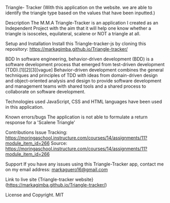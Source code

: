 Triangle- Tracker
(With this application on the website. we are able to identify the triangle type based on the values that have been inputted.) 

Description
The M.M.A Triangle-Tracker is an application I created as an Independent Project with the aim that it will help one know whether a triangle is isosceles, equilateral, scalene or NOT a triangle at all.


Setup and Installation
Install this Triangle-tracker-js by cloning this repository: https://markagimba.github.io/Triangle-tracker/

BDD
In software engineering, behavior-driven development (BDD) is a software development process that emerged from test-driven development (TDD).[1][2][3][vague] Behavior-driven development combines the general techniques and principles of TDD with ideas from domain-driven design and object-oriented analysis and design to provide software development and management teams with shared tools and a shared process to collaborate on software development.

Technologies used
JavaScript, CSS and HTML languages have been used in this application.

Known errors/bugs
The application is not able to formulate a return response for a 'Scalene Triangle'

Contributions
Issue Tracking: https://moringaschool.instructure.com/courses/14/assignments/11?module_item_id=266
Source: https://moringaschool.instructure.com/courses/14/assignments/11?module_item_id=266

Support
If you have any issues using this Triangle-Tracker app, contact me on my email address: markaguero16@gmail.com

Link to live site 
{Triangle-tracker website}(https://markagimba.github.io/Triangle-tracker/)

License and Copyright.
MIT

